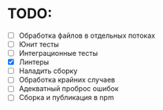 # TODO:

- [ ] Обработка файлов в отдельных потоках
- [ ] Юнит тесты
- [ ] Интеграционные тесты
- [x] Линтеры
- [ ] Наладить сборку
- [ ] Обработка крайних случаев
- [ ] Адекватный проброс ошибок
- [ ] Сборка и публикация в npm
